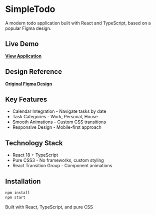 # SimpleTodo

A modern todo application built with React and TypeScript, based on a popular Figma design.

## Live Demo

**[View Application](https://zippy-yeot-23e82f.netlify.app/)**

## Design Reference

**[Original Figma Design](https://www.figma.com/community/file/1006955130775844314/to-do-list-design)**

## Key Features

- Calendar Integration - Navigate tasks by date
- Task Categories - Work, Personal, House
- Smooth Animations - Custom CSS transitions
- Responsive Design - Mobile-first approach

## Technology Stack

- React 18 + TypeScript
- Pure CSS3 - No frameworks, custom styling
- React Transition Group - Component animations

## Installation

```bash
npm install
npm start
```

Built with React, TypeScript, and pure CSS
